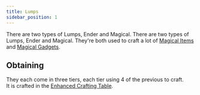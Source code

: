 ```yaml
---
title: Lumps
sidebar_position: 1
---
```


There are two types of Lumps, Ender and Magical. There are two types of Lumps, Ender and Magical. They're both used to craft a lot of [Magical Items](Magical-Items) and [Magical Gadgets](Magical-Gadgets).

## Obtaining

They each come in three tiers, each tier using 4 of the previous to craft.  
It is crafted in the [Enhanced Crafting Table](Enhanced-Crafting-Table).
